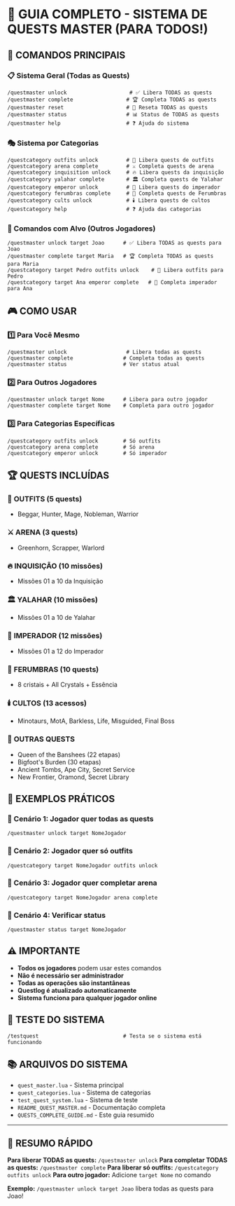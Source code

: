 # 🎯 GUIA COMPLETO - SISTEMA DE QUESTS MASTER (PARA TODOS!)

## 🚀 COMANDOS PRINCIPAIS

### 📋 Sistema Geral (Todas as Quests)
```
/questmaster unlock                    # ✅ Libera TODAS as quests
/questmaster complete                 # 🏆 Completa TODAS as quests
/questmaster reset                    # 🔄 Reseta TODAS as quests
/questmaster status                   # 📊 Status de TODAS as quests
/questmaster help                     # ❓ Ajuda do sistema
```

### 🎭 Sistema por Categorias
```
/questcategory outfits unlock         # 👕 Libera quests de outfits
/questcategory arena complete         # ⚔️ Completa quests de arena
/questcategory inquisition unlock     # 🔥 Libera quests da inquisição
/questcategory yalahar complete       # 🏛️ Completa quests de Yalahar
/questcategory emperor unlock         # 👑 Libera quests do imperador
/questcategory ferumbras complete     # 💎 Completa quests de Ferumbras
/questcategory cults unlock           # 🕯️ Libera quests de cultos
/questcategory help                   # ❓ Ajuda das categorias
```

### 🎯 Comandos com Alvo (Outros Jogadores)
```
/questmaster unlock target Joao      # ✅ Libera TODAS as quests para Joao
/questmaster complete target Maria   # 🏆 Completa TODAS as quests para Maria
/questcategory target Pedro outfits unlock    # 👕 Libera outfits para Pedro
/questcategory target Ana emperor complete   # 👑 Completa imperador para Ana
```

## 🎮 COMO USAR

### 1️⃣ Para Você Mesmo
```
/questmaster unlock                   # Libera todas as quests
/questmaster complete                # Completa todas as quests
/questmaster status                  # Ver status atual
```

### 2️⃣ Para Outros Jogadores
```
/questmaster unlock target Nome      # Libera para outro jogador
/questmaster complete target Nome    # Completa para outro jogador
```

### 3️⃣ Para Categorias Específicas
```
/questcategory outfits unlock        # Só outfits
/questcategory arena complete        # Só arena
/questcategory emperor unlock        # Só imperador
```

## 🏆 QUESTS INCLUÍDAS

### 👕 **OUTFITS** (5 quests)
- Beggar, Hunter, Mage, Nobleman, Warrior

### ⚔️ **ARENA** (3 quests)
- Greenhorn, Scrapper, Warlord

### 🔥 **INQUISIÇÃO** (10 missões)
- Missões 01 a 10 da Inquisição

### 🏛️ **YALAHAR** (10 missões)
- Missões 01 a 10 de Yalahar

### 👑 **IMPERADOR** (12 missões)
- Missões 01 a 12 do Imperador

### 💎 **FERUMBRAS** (10 quests)
- 8 cristais + All Crystals + Essência

### 🕯️ **CULTOS** (13 acessos)
- Minotaurs, MotA, Barkless, Life, Misguided, Final Boss

### 🌟 **OUTRAS QUESTS**
- Queen of the Banshees (22 etapas)
- Bigfoot's Burden (30 etapas)
- Ancient Tombs, Ape City, Secret Service
- New Frontier, Oramond, Secret Library

## 📝 EXEMPLOS PRÁTICOS

### 🎯 Cenário 1: Jogador quer todas as quests
```
/questmaster unlock target NomeJogador
```

### 🎯 Cenário 2: Jogador quer só outfits
```
/questcategory target NomeJogador outfits unlock
```

### 🎯 Cenário 3: Jogador quer completar arena
```
/questcategory target NomeJogador arena complete
```

### 🎯 Cenário 4: Verificar status
```
/questmaster status target NomeJogador
```

## ⚠️ IMPORTANTE

- **Todos os jogadores** podem usar estes comandos
- **Não é necessário ser administrador**
- **Todas as operações são instantâneas**
- **Questlog é atualizado automaticamente**
- **Sistema funciona para qualquer jogador online**

## 🧪 TESTE DO SISTEMA

```
/testquest                           # Testa se o sistema está funcionando
```

## 📚 ARQUIVOS DO SISTEMA

- `quest_master.lua` - Sistema principal
- `quest_categories.lua` - Sistema de categorias
- `test_quest_system.lua` - Sistema de teste
- `README_QUEST_MASTER.md` - Documentação completa
- `QUESTS_COMPLETE_GUIDE.md` - Este guia resumido

---

## 🎉 RESUMO RÁPIDO

**Para liberar TODAS as quests:** `/questmaster unlock`
**Para completar TODAS as quests:** `/questmaster complete`
**Para liberar só outfits:** `/questcategory outfits unlock`
**Para outro jogador:** Adicione `target Nome` no comando

**Exemplo:** `/questmaster unlock target Joao` libera todas as quests para Joao!
